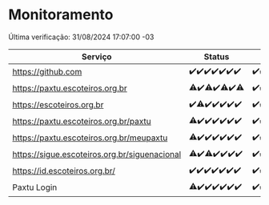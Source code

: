 # Monitoramento

Última verificação: 31/08/2024 17:07:00 -03

|Serviço|Status|Últimas 24h|
|---|---|---|
|https://github.com|<span title="2024-08-24: OK=24">✔️</span><span title="2024-08-25: OK=23">✔️</span><span title="2024-08-26: OK=23">✔️</span><span title="2024-08-27: OK=23">✔️</span><span title="2024-08-28: OK=23">✔️</span><span title="2024-08-29: OK=23">✔️</span><span title="2024-08-30: OK=19">✔️</span>|<span title="30/08/2024 17:09:00 -03 : 200">✔️</span><span title="30/08/2024 18:07:00 -03 : 200">✔️</span><span title="30/08/2024 19:07:00 -03 : 200">✔️</span><span title="30/08/2024 20:08:00 -03 : 200">✔️</span><span title="30/08/2024 21:36:00 -03 : 200">✔️</span><span title="30/08/2024 23:03:00 -03 : 200">✔️</span><span title="31/08/2024 00:07:00 -03 : 200">✔️</span><span title="31/08/2024 01:09:00 -03 : 200">✔️</span><span title="31/08/2024 02:07:00 -03 : 200">✔️</span><span title="31/08/2024 03:09:00 -03 : 200">✔️</span><span title="31/08/2024 04:06:00 -03 : 200">✔️</span><span title="31/08/2024 05:09:00 -03 : 200">✔️</span><span title="31/08/2024 06:07:00 -03 : 200">✔️</span><span title="31/08/2024 07:07:00 -03 : 200">✔️</span><span title="31/08/2024 08:04:00 -03 : 200">✔️</span><span title="31/08/2024 09:12:00 -03 : 200">✔️</span><span title="31/08/2024 10:10:00 -03 : 200">✔️</span><span title="31/08/2024 11:06:00 -03 : 200">✔️</span><span title="31/08/2024 12:07:00 -03 : 200">✔️</span><span title="31/08/2024 13:07:00 -03 : 200">✔️</span><span title="31/08/2024 14:05:00 -03 : 200">✔️</span><span title="31/08/2024 15:08:00 -03 : 200">✔️</span><span title="31/08/2024 16:04:00 -03 : 200">✔️</span><span title="31/08/2024 17:07:00 -03 : 200">✔️</span>|
|https://paxtu.escoteiros.org.br|<span title="2024-08-24: OK=23, Falhas=1">⚠️</span><span title="2024-08-25: OK=23">✔️</span><span title="2024-08-26: OK=21, Falhas=2">⚠️</span><span title="2024-08-27: OK=23">✔️</span><span title="2024-08-28: OK=22, Falhas=1">⚠️</span><span title="2024-08-29: OK=23">✔️</span><span title="2024-08-30: OK=18, Falhas=1">⚠️</span>|<span title="30/08/2024 17:09:00 -03 : 200">✔️</span><span title="30/08/2024 18:07:00 -03 : 200">✔️</span><span title="30/08/2024 19:07:00 -03 : 200">✔️</span><span title="30/08/2024 20:08:00 -03 : 200">✔️</span><span title="30/08/2024 21:36:00 -03 : 200">✔️</span><span title="30/08/2024 23:03:00 -03 : 200">✔️</span><span title="31/08/2024 00:07:00 -03 : 200">✔️</span><span title="31/08/2024 01:09:00 -03 : 200">✔️</span><span title="31/08/2024 02:07:00 -03 : 200">✔️</span><span title="31/08/2024 03:09:00 -03 : 200">✔️</span><span title="31/08/2024 04:06:00 -03 : 200">✔️</span><span title="31/08/2024 05:09:00 -03 : 200">✔️</span><span title="31/08/2024 06:07:00 -03 : 200">✔️</span><span title="31/08/2024 07:07:00 -03 : 200">✔️</span><span title="31/08/2024 08:04:00 -03 : 200">✔️</span><span title="31/08/2024 09:12:00 -03 : 200">✔️</span><span title="31/08/2024 10:10:00 -03 : 200">✔️</span><span title="31/08/2024 11:06:00 -03 : 200">✔️</span><span title="31/08/2024 12:07:00 -03 : 200">✔️</span><span title="31/08/2024 13:07:00 -03 : 200">✔️</span><span title="31/08/2024 14:05:00 -03 : 200">✔️</span><span title="31/08/2024 15:08:00 -03 : 200">✔️</span><span title="31/08/2024 16:04:00 -03 : 200">✔️</span><span title="31/08/2024 17:07:00 -03 : 200">✔️</span>|
|https://escoteiros.org.br|<span title="2024-08-24: OK=24">✔️</span><span title="2024-08-25: OK=22, Falhas=1">⚠️</span><span title="2024-08-26: OK=23">✔️</span><span title="2024-08-27: OK=23">✔️</span><span title="2024-08-28: OK=23">✔️</span><span title="2024-08-29: OK=23">✔️</span><span title="2024-08-30: OK=19">✔️</span>|<span title="30/08/2024 17:09:00 -03 : 200">✔️</span><span title="30/08/2024 18:07:00 -03 : 200">✔️</span><span title="30/08/2024 19:07:00 -03 : 200">✔️</span><span title="30/08/2024 20:08:00 -03 : 200">✔️</span><span title="30/08/2024 21:36:00 -03 : 200">✔️</span><span title="30/08/2024 23:03:00 -03 : 200">✔️</span><span title="31/08/2024 00:07:00 -03 : 200">✔️</span><span title="31/08/2024 01:09:00 -03 : 200">✔️</span><span title="31/08/2024 02:07:00 -03 : 200">✔️</span><span title="31/08/2024 03:09:00 -03 : 200">✔️</span><span title="31/08/2024 04:06:00 -03 : 200">✔️</span><span title="31/08/2024 05:09:00 -03 : 200">✔️</span><span title="31/08/2024 06:07:00 -03 : 200">✔️</span><span title="31/08/2024 07:07:00 -03 : 200">✔️</span><span title="31/08/2024 08:04:00 -03 : 0">❌</span><span title="31/08/2024 09:12:00 -03 : 200">✔️</span><span title="31/08/2024 10:10:00 -03 : 200">✔️</span><span title="31/08/2024 11:06:00 -03 : 200">✔️</span><span title="31/08/2024 12:07:00 -03 : 200">✔️</span><span title="31/08/2024 13:07:00 -03 : 200">✔️</span><span title="31/08/2024 14:05:00 -03 : 200">✔️</span><span title="31/08/2024 15:08:00 -03 : 200">✔️</span><span title="31/08/2024 16:04:00 -03 : 200">✔️</span><span title="31/08/2024 17:07:00 -03 : 200">✔️</span>|
|https://paxtu.escoteiros.org.br/paxtu|<span title="2024-08-24: OK=23, Falhas=1">⚠️</span><span title="2024-08-25: OK=23">✔️</span><span title="2024-08-26: OK=23">✔️</span><span title="2024-08-27: OK=23">✔️</span><span title="2024-08-28: OK=23">✔️</span><span title="2024-08-29: OK=23">✔️</span><span title="2024-08-30: OK=19">✔️</span>|<span title="30/08/2024 17:09:00 -03 : 200">✔️</span><span title="30/08/2024 18:07:00 -03 : 200">✔️</span><span title="30/08/2024 19:07:00 -03 : 200">✔️</span><span title="30/08/2024 20:08:00 -03 : 200">✔️</span><span title="30/08/2024 21:36:00 -03 : 200">✔️</span><span title="30/08/2024 23:03:00 -03 : 200">✔️</span><span title="31/08/2024 00:08:00 -03 : 200">✔️</span><span title="31/08/2024 01:09:00 -03 : 200">✔️</span><span title="31/08/2024 02:07:00 -03 : 200">✔️</span><span title="31/08/2024 03:09:00 -03 : 200">✔️</span><span title="31/08/2024 04:06:00 -03 : 200">✔️</span><span title="31/08/2024 05:09:00 -03 : 200">✔️</span><span title="31/08/2024 06:07:00 -03 : 200">✔️</span><span title="31/08/2024 07:07:00 -03 : 200">✔️</span><span title="31/08/2024 08:04:00 -03 : 200">✔️</span><span title="31/08/2024 09:12:00 -03 : 200">✔️</span><span title="31/08/2024 10:10:00 -03 : 200">✔️</span><span title="31/08/2024 11:06:00 -03 : 200">✔️</span><span title="31/08/2024 12:07:00 -03 : 200">✔️</span><span title="31/08/2024 13:07:00 -03 : 200">✔️</span><span title="31/08/2024 14:05:00 -03 : 200">✔️</span><span title="31/08/2024 15:08:00 -03 : 200">✔️</span><span title="31/08/2024 16:04:00 -03 : 200">✔️</span><span title="31/08/2024 17:07:00 -03 : 200">✔️</span>|
|https://paxtu.escoteiros.org.br/meupaxtu|<span title="2024-08-24: OK=23, Falhas=1">⚠️</span><span title="2024-08-25: OK=23">✔️</span><span title="2024-08-26: OK=23">✔️</span><span title="2024-08-27: OK=23">✔️</span><span title="2024-08-28: OK=23">✔️</span><span title="2024-08-29: OK=23">✔️</span><span title="2024-08-30: OK=19">✔️</span>|<span title="30/08/2024 17:09:00 -03 : 200">✔️</span><span title="30/08/2024 18:07:00 -03 : 200">✔️</span><span title="30/08/2024 19:07:00 -03 : 200">✔️</span><span title="30/08/2024 20:08:00 -03 : 200">✔️</span><span title="30/08/2024 21:36:00 -03 : 200">✔️</span><span title="30/08/2024 23:03:00 -03 : 200">✔️</span><span title="31/08/2024 00:08:00 -03 : 200">✔️</span><span title="31/08/2024 01:09:00 -03 : 200">✔️</span><span title="31/08/2024 02:07:00 -03 : 200">✔️</span><span title="31/08/2024 03:09:00 -03 : 200">✔️</span><span title="31/08/2024 04:06:00 -03 : 200">✔️</span><span title="31/08/2024 05:09:00 -03 : 200">✔️</span><span title="31/08/2024 06:07:00 -03 : 200">✔️</span><span title="31/08/2024 07:07:00 -03 : 200">✔️</span><span title="31/08/2024 08:04:00 -03 : 200">✔️</span><span title="31/08/2024 09:12:00 -03 : 200">✔️</span><span title="31/08/2024 10:10:00 -03 : 200">✔️</span><span title="31/08/2024 11:06:00 -03 : 200">✔️</span><span title="31/08/2024 12:07:00 -03 : 200">✔️</span><span title="31/08/2024 13:07:00 -03 : 200">✔️</span><span title="31/08/2024 14:05:00 -03 : 200">✔️</span><span title="31/08/2024 15:08:00 -03 : 200">✔️</span><span title="31/08/2024 16:04:00 -03 : 200">✔️</span><span title="31/08/2024 17:07:00 -03 : 200">✔️</span>|
|https://sigue.escoteiros.org.br/siguenacional|<span title="2024-08-24: OK=23, Falhas=1">⚠️</span><span title="2024-08-25: OK=23">✔️</span><span title="2024-08-26: OK=21, Falhas=2">⚠️</span><span title="2024-08-27: OK=23">✔️</span><span title="2024-08-28: OK=23">✔️</span><span title="2024-08-29: OK=23">✔️</span><span title="2024-08-30: OK=19">✔️</span>|<span title="30/08/2024 17:09:00 -03 : 200">✔️</span><span title="30/08/2024 18:07:00 -03 : 200">✔️</span><span title="30/08/2024 19:07:00 -03 : 200">✔️</span><span title="30/08/2024 20:08:00 -03 : 200">✔️</span><span title="30/08/2024 21:36:00 -03 : 200">✔️</span><span title="30/08/2024 23:03:00 -03 : 200">✔️</span><span title="31/08/2024 00:08:00 -03 : 200">✔️</span><span title="31/08/2024 01:09:00 -03 : 200">✔️</span><span title="31/08/2024 02:07:00 -03 : 200">✔️</span><span title="31/08/2024 03:09:00 -03 : 200">✔️</span><span title="31/08/2024 04:06:00 -03 : 200">✔️</span><span title="31/08/2024 05:09:00 -03 : 200">✔️</span><span title="31/08/2024 06:07:00 -03 : 200">✔️</span><span title="31/08/2024 07:07:00 -03 : 200">✔️</span><span title="31/08/2024 08:04:00 -03 : 200">✔️</span><span title="31/08/2024 09:12:00 -03 : 200">✔️</span><span title="31/08/2024 10:10:00 -03 : 200">✔️</span><span title="31/08/2024 11:06:00 -03 : 200">✔️</span><span title="31/08/2024 12:07:00 -03 : 200">✔️</span><span title="31/08/2024 13:07:00 -03 : 200">✔️</span><span title="31/08/2024 14:05:00 -03 : 200">✔️</span><span title="31/08/2024 15:08:00 -03 : 200">✔️</span><span title="31/08/2024 16:04:00 -03 : 200">✔️</span><span title="31/08/2024 17:07:00 -03 : 200">✔️</span>|
|https://id.escoteiros.org.br/|<span title="2024-08-24: OK=24">✔️</span><span title="2024-08-25: OK=23">✔️</span><span title="2024-08-26: OK=23">✔️</span><span title="2024-08-27: OK=23">✔️</span><span title="2024-08-28: OK=23">✔️</span><span title="2024-08-29: OK=23">✔️</span><span title="2024-08-30: OK=19">✔️</span>|<span title="30/08/2024 17:09:00 -03 : 200">✔️</span><span title="30/08/2024 18:07:00 -03 : 200">✔️</span><span title="30/08/2024 19:07:00 -03 : 200">✔️</span><span title="30/08/2024 20:08:00 -03 : 200">✔️</span><span title="30/08/2024 21:36:00 -03 : 200">✔️</span><span title="30/08/2024 23:03:00 -03 : 200">✔️</span><span title="31/08/2024 00:08:00 -03 : 200">✔️</span><span title="31/08/2024 01:09:00 -03 : 200">✔️</span><span title="31/08/2024 02:07:00 -03 : 200">✔️</span><span title="31/08/2024 03:09:00 -03 : 200">✔️</span><span title="31/08/2024 04:06:00 -03 : 200">✔️</span><span title="31/08/2024 05:09:00 -03 : 200">✔️</span><span title="31/08/2024 06:07:00 -03 : 200">✔️</span><span title="31/08/2024 07:07:00 -03 : 200">✔️</span><span title="31/08/2024 08:05:00 -03 : 200">✔️</span><span title="31/08/2024 09:12:00 -03 : 200">✔️</span><span title="31/08/2024 10:10:00 -03 : 200">✔️</span><span title="31/08/2024 11:06:00 -03 : 200">✔️</span><span title="31/08/2024 12:07:00 -03 : 200">✔️</span><span title="31/08/2024 13:07:00 -03 : 200">✔️</span><span title="31/08/2024 14:05:00 -03 : 200">✔️</span><span title="31/08/2024 15:08:00 -03 : 200">✔️</span><span title="31/08/2024 16:04:00 -03 : 200">✔️</span><span title="31/08/2024 17:07:00 -03 : 200">✔️</span>|
|Paxtu Login|<span title="2024-08-24: OK=23, Falhas=1">⚠️</span><span title="2024-08-25: OK=23">✔️</span><span title="2024-08-26: OK=23">✔️</span><span title="2024-08-27: OK=23">✔️</span><span title="2024-08-28: OK=23">✔️</span><span title="2024-08-29: OK=23">✔️</span><span title="2024-08-30: OK=19">✔️</span>|<span title="30/08/2024 17:09:00 -03 : 200">✔️</span><span title="30/08/2024 18:07:00 -03 : 200">✔️</span><span title="30/08/2024 19:07:00 -03 : 200">✔️</span><span title="30/08/2024 20:08:00 -03 : 200">✔️</span><span title="30/08/2024 21:36:00 -03 : 200">✔️</span><span title="30/08/2024 23:03:00 -03 : 200">✔️</span><span title="31/08/2024 00:08:00 -03 : 200">✔️</span><span title="31/08/2024 01:09:00 -03 : 200">✔️</span><span title="31/08/2024 02:07:00 -03 : 200">✔️</span><span title="31/08/2024 03:09:00 -03 : 200">✔️</span><span title="31/08/2024 04:06:00 -03 : 200">✔️</span><span title="31/08/2024 05:09:00 -03 : 200">✔️</span><span title="31/08/2024 06:07:00 -03 : 200">✔️</span><span title="31/08/2024 07:07:00 -03 : 200">✔️</span><span title="31/08/2024 08:05:00 -03 : 200">✔️</span><span title="31/08/2024 09:12:00 -03 : 200">✔️</span><span title="31/08/2024 10:10:00 -03 : 200">✔️</span><span title="31/08/2024 11:06:00 -03 : 200">✔️</span><span title="31/08/2024 12:07:00 -03 : 200">✔️</span><span title="31/08/2024 13:07:00 -03 : 200">✔️</span><span title="31/08/2024 14:05:00 -03 : 200">✔️</span><span title="31/08/2024 15:08:00 -03 : 200">✔️</span><span title="31/08/2024 16:04:00 -03 : 200">✔️</span><span title="31/08/2024 17:07:00 -03 : 200">✔️</span>|
